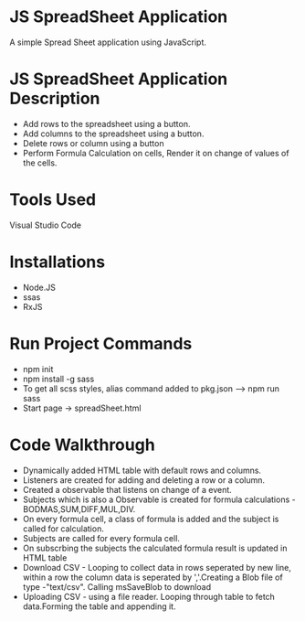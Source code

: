 
# JS SpreadSheet Application
A simple Spread Sheet application using JavaScript. 

# JS SpreadSheet Application Description
 * Add rows to the spreadsheet using a button.
 * Add columns to the spreadsheet using a button.
 * Delete rows or column using a button
 * Perform Formula Calculation on cells, Render it on change of values of the cells.

# Tools Used
Visual Studio Code

# Installations
 * Node.JS
 * ssas
 * RxJS
 
# Run Project Commands
 * npm init
 * npm install -g sass
 * To get all scss styles, alias command added to pkg.json --> npm run sass
 * Start page -> spreadSheet.html
 
# Code Walkthrough
* Dynamically added HTML table with default rows and columns.
* Listeners are created for adding and deleting a row or a column.
* Created a observable that listens on change of a event.
* Subjects which is also a Observable is created for formula calculations - BODMAS,SUM,DIFF,MUL,DIV. 
* On every formula cell, a class of formula is added and the subject is called for calculation.
* Subjects are called for every formula cell.
* On subscrbing the subjects the calculated formula result is updated in HTML table
* Download CSV - Looping to collect data in rows seperated by new line, within a row the column data is seperated by ','.Creating a Blob file of type -"text/csv". Calling msSaveBlob to download 
* Uploading CSV - using a file reader. Looping through table to fetch data.Forming the table and appending it.


    
     
